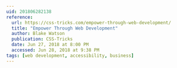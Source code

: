 ```yaml
---
uid: 201806282138
reference: 
  url: https://css-tricks.com/empower-through-web-development/
  title: "Empower Through Web Development"
  author: Blake Watson
  publication: CSS-Tricks
  date: Jun 27, 2018 at 8:00 PM
  accessed: Jun 28, 2018 at 9:38 PM
tags: [web development, accessibility, business]
---
```

